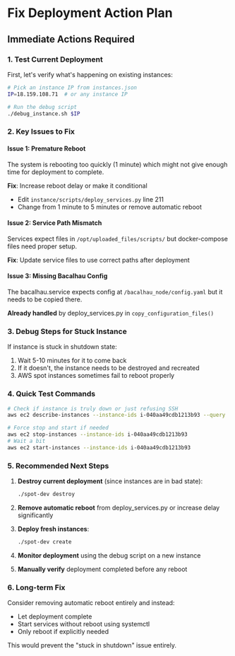 # Fix Deployment Action Plan

## Immediate Actions Required

### 1. Test Current Deployment
First, let's verify what's happening on existing instances:

```bash
# Pick an instance IP from instances.json
IP=18.159.108.71  # or any instance IP

# Run the debug script
./debug_instance.sh $IP
```

### 2. Key Issues to Fix

#### Issue 1: Premature Reboot
The system is rebooting too quickly (1 minute) which might not give enough time for deployment to complete.

**Fix**: Increase reboot delay or make it conditional
- Edit `instance/scripts/deploy_services.py` line 211
- Change from 1 minute to 5 minutes or remove automatic reboot

#### Issue 2: Service Path Mismatch  
Services expect files in `/opt/uploaded_files/scripts/` but docker-compose files need proper setup.

**Fix**: Update service files to use correct paths after deployment

#### Issue 3: Missing Bacalhau Config
The bacalhau.service expects config at `/bacalhau_node/config.yaml` but it needs to be copied there.

**Already handled** by deploy_services.py in `copy_configuration_files()`

### 3. Debug Steps for Stuck Instance

If instance is stuck in shutdown state:
1. Wait 5-10 minutes for it to come back
2. If it doesn't, the instance needs to be destroyed and recreated
3. AWS spot instances sometimes fail to reboot properly

### 4. Quick Test Commands

```bash
# Check if instance is truly down or just refusing SSH
aws ec2 describe-instances --instance-ids i-040aa49cdb1213b93 --query 'Reservations[0].Instances[0].State'

# Force stop and start if needed
aws ec2 stop-instances --instance-ids i-040aa49cdb1213b93
# Wait a bit
aws ec2 start-instances --instance-ids i-040aa49cdb1213b93
```

### 5. Recommended Next Steps

1. **Destroy current deployment** (since instances are in bad state):
   ```bash
   ./spot-dev destroy
   ```

2. **Remove automatic reboot** from deploy_services.py or increase delay significantly

3. **Deploy fresh instances**:
   ```bash
   ./spot-dev create
   ```

4. **Monitor deployment** using the debug script on a new instance

5. **Manually verify** deployment completed before any reboot

### 6. Long-term Fix

Consider removing automatic reboot entirely and instead:
- Let deployment complete
- Start services without reboot using systemctl
- Only reboot if explicitly needed

This would prevent the "stuck in shutdown" issue entirely.